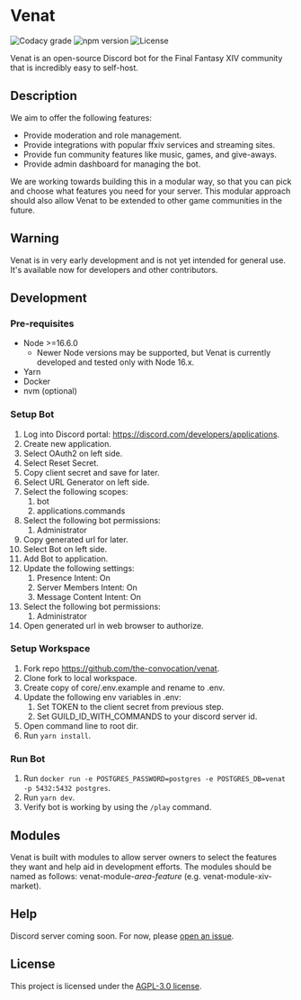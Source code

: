 # Venat
![Codacy grade](https://img.shields.io/codacy/grade/a68b8c55a3f6483080ca8b28fd5ec9f0)
![npm version](https://badge.fury.io/js/@the-convocation%2Fvenat-core.svg)
![License](https://img.shields.io/github/license/the-convocation/venat)

Venat is an open-source Discord bot for the Final Fantasy XIV community that is incredibly easy to self-host.

## Description

We aim to offer the following features:
- Provide moderation and role management.
- Provide integrations with popular ffxiv services and streaming sites.
- Provide fun community features like music, games, and give-aways.
- Provide admin dashboard for managing the bot.

We are working towards building this in a modular way, so that you can pick and choose what features you need for 
your server. This modular approach should also allow Venat to be extended to other game communities in the future.

## Warning
Venat is in very early development and is not yet intended for general use. It's available now for developers and other contributors.

## Development
### Pre-requisites
* Node >=16.6.0
  * Newer Node versions may be supported, but Venat is currently developed and tested only with Node 16.x.
* Yarn
* Docker
* nvm (optional)

### Setup Bot
1. Log into Discord portal: https://discord.com/developers/applications.
2. Create new application.
3. Select OAuth2 on left side.
4. Select Reset Secret.
5. Copy client secret and save for later.
6. Select URL Generator on left side.
7. Select the following scopes:
   1. bot
   2. applications.commands
8. Select the following bot permissions:
   1. Administrator
9. Copy generated url for later.
10. Select Bot on left side.
11. Add Bot to application.
12. Update the following settings:
    1. Presence Intent: On 
    2. Server Members Intent: On 
    3. Message Content Intent: On
13. Select the following bot permissions:
    1. Administrator
14. Open generated url in web browser to authorize.

### Setup Workspace
1. Fork repo https://github.com/the-convocation/venat.
2. Clone fork to local workspace.
3. Create copy of core/.env.example and rename to .env.
4. Update the following env variables in .env:
    1. Set TOKEN to the client secret from previous step.
    2. Set GUILD_ID_WITH_COMMANDS to your discord server id.
5. Open command line to root dir.
6. Run `yarn install`.

### Run Bot
1. Run `docker run -e POSTGRES_PASSWORD=postgres -e POSTGRES_DB=venat -p 5432:5432 postgres`.
2. Run `yarn dev`.
3. Verify bot is working by using the `/play` command.

## Modules
Venat is built with modules to allow server owners to select the features they want and help aid in development efforts.
The modules should be named as follows: venat-module-_area_-_feature_ (e.g. venat-module-xiv-market).

## Help
Discord server coming soon. For now, please <a href="https://github.com/the-convocation/venat/issues">open an issue</a>.

## License
This project is licensed under the [AGPL-3.0 license](LICENSE).